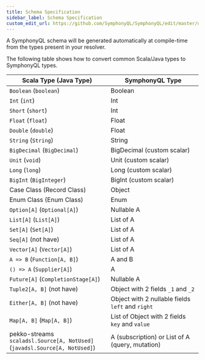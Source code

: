 ```yaml
---
title: Schema Specification
sidebar_label: Schema Specification
custom_edit_url: https://github.com/SymphonyQL/SymphonyQL/edit/master/docs/schema.md
---
```


A SymphonyQL schema will be generated automatically at compile-time from the types present in your resolver.

The following table shows how to convert common Scala/Java types to SymphonyQL types.

| Scala Type (Java Type)                                                         | SymphonyQL Type                                  |
|--------------------------------------------------------------------------------|--------------------------------------------------|
| `Boolean` (`boolean`)                                                          | Boolean                                          |
| `Int` (`int`)                                                                  | Int                                              |
| `Short` (`short`)                                                              | Int                                              |
| `Float` (`float`)                                                              | Float                                            |
| `Double` (`double`)                                                            | Float                                            |
| `String` (`String`)                                                            | String                                           |
| `BigDecimal` (`BigDecimal`)                                                    | BigDecimal (custom scalar)                       |
| `Unit` (`void`)                                                                | Unit (custom scalar)                             |
| `Long` (`long`)                                                                | Long (custom scalar)                             |
| `BigInt` (`BigInteger`)                                                        | BigInt (custom scalar)                           |
| Case Class (Record Class)                                                      | Object                                           |
| Enum Class (Enum Class)                                                        | Enum                                             |
| `Option[A]` (`Optional[A]`)                                                    | Nullable A                                       |
| `List[A]` (`List[A]`)                                                          | List of A                                        |
| `Set[A]` (`Set[A]`)                                                            | List of A                                        |
| `Seq[A]` (not have)                                                            | List of A                                        |
| `Vector[A]` (`Vector[A]`)                                                      | List of A                                        |
| `A => B` (`Function[A, B]`)                                                    | A and B                                          |
| `() => A` (`Supplier[A]`)                                                      | A                                                |
| `Future[A]` (`CompletionStage[A]`)                                             | Nullable A                                       |
| `Tuple2[A, B]` (not have)                                                      | Object with 2 fields `_1` and `_2`               |
| `Either[A, B]` (not have)                                                      | Object with 2 nullable fields `left` and `right` |
| `Map[A, B]` (`Map[A, B]`)                                                      | List of Object with 2 fields `key` and `value`   |
| pekko-streams `scaladsl.Source[A, NotUsed]`<br/>(`javadsl.Source[A, NotUsed]`) | A (subscription) or List of A (query, mutation)  |